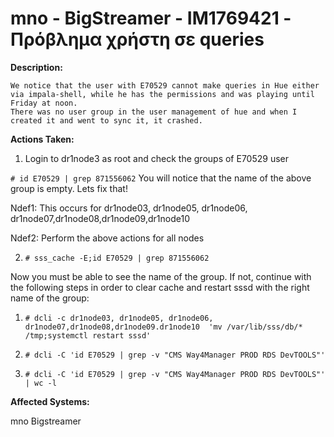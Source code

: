 # mno - BigStreamer - IM1769421 - Πρόβλημα χρήστη σε queries

<b>Description:</b>

```
We notice that the user with E70529 cannot make queries in Hue either via impala-shell, while he has the permissions and was playing until Friday at noon.
There was no user group in the user management of hue and when I created it and went to sync it, it crashed.
```

<b>Actions Taken:</b>

1. Login to dr1node3 as root and check the groups of E70529 user

`# id E70529 | grep 871556062`
You will notice that the name of the above group is empty.
Lets fix that!

Ndef1: This occurs for dr1node03, dr1node05, dr1node06, dr1node07,dr1node08,dr1node09,dr1node10

Ndef2: Perform the above actions for all nodes

2. `# sss_cache -E;id E70529 | grep 871556062`

Now you must be able to see the name of the group. If not, continue with the following steps in order to clear cache and restart sssd with the right name of the group:

1.  `# dcli -c dr1node03, dr1node05, dr1node06, dr1node07,dr1node08,dr1node09.dr1node10  'mv /var/lib/sss/db/* /tmp;systemctl restart sssd'`

2.  `# dcli -C 'id E70529 | grep -v "CMS Way4Manager PROD RDS DevTOOLS"'`

3.  `# dcli -C 'id E70529 | grep -v "CMS Way4Manager PROD RDS DevTOOLS"' | wc -l`


<b>Affected Systems:</b>

mno Bigstreamer

